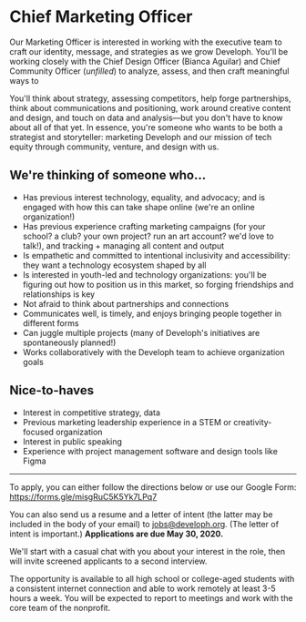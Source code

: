 # Chief Marketing Officer
Our Marketing Officer is interested in working with the executive team to craft our identity, message, and strategies as we grow Developh. You'll be working closely with the Chief Design Officer (Bianca Aguilar) and Chief Community Officer (_unfilled_) to analyze, assess, and then craft meaningful ways to 

You'll think about strategy, assessing competitors, help forge partnerships, think about communications and positioning, work around creative content and design, and touch on data and analysis––but you don't have to know about all of that yet. In essence, you're someone who wants to be both a strategist and storyteller: marketing Developh and our mission of tech equity through community, venture, and design with us.

## We're thinking of someone who...
* Has previous interest technology, equality, and advocacy; and is engaged with how this can take shape online (we're an online organization!)
* Has previous experience crafting marketing campaigns (for your school? a club? your own project? run an art account? we'd love to talk!), and tracking + managing all content and output
* Is empathetic and committed to intentional inclusivity and accessibility: they want a technology ecosystem shaped by all
* Is interested in youth-led and technology organizations: you'll be figuring out how to position us in this market, so forging friendships and relationships is key
* Not afraid to think about partnerships and connections
* Communicates well, is timely, and enjoys bringing people together in different forms
* Can juggle multiple projects (many of Developh's initiatives are spontaneously planned!)
* Works collaboratively with the Developh team to achieve organization goals

## Nice-to-haves
* Interest in competitive strategy, data
* Previous marketing leadership experience in a STEM or creativity-focused organization
* Interest in public speaking
* Experience with project management software and design tools like Figma

___

To apply, you can either follow the directions below or use our Google Form: https://forms.gle/misgRuC5K5Yk7LPq7

You can also send us a resume and a letter of intent (the latter may be included in the body of your email) to jobs@developh.org. (The letter of intent is important.)
**Applications are due May 30, 2020.**

We'll start with a casual chat with you about your interest in the role, then will invite screened applicants to a second interview.

The opportunity is available to all high school or college-aged students with a consistent internet connection and able to work remotely at least 3-5 hours a week. You will be expected to report to meetings and work with the core team of the nonprofit.
